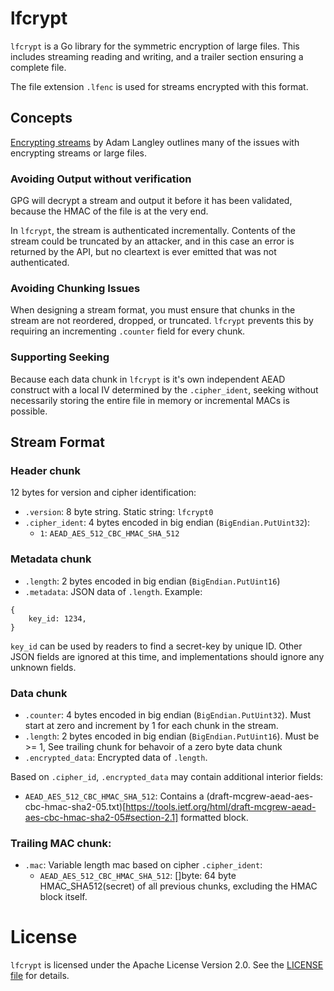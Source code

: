 # lfcrypt

`lfcrypt` is a Go library for the symmetric encryption of large files.  This includes streaming reading and writing, and a trailer section ensuring a complete file.

The file extension `.lfenc` is used for streams encrypted with this format.

## Concepts

[Encrypting streams](https://www.imperialviolet.org/2014/06/27/streamingencryption.html) by Adam Langley outlines many of the issues with encrypting streams or large files.

### Avoiding Output without verification

GPG will decrypt a stream and output it before it has been validated, because the HMAC of the file is at the very end.

In `lfcrypt`, the stream is authenticated incrementally. Contents of the stream could be truncated by an attacker, and in this case an error is returned by the API, but no cleartext is ever emitted that was not authenticated.

### Avoiding Chunking Issues

When designing a stream format, you must ensure that chunks in the stream are not reordered, dropped, or truncated.  `lfcrypt` prevents this by requiring an incrementing `.counter` field for every chunk.

### Supporting Seeking

Because each data chunk in `lfcrypt` is it's own independent AEAD construct with a local IV determined by the `.cipher_ident`, seeking without necessarily storing the entire file in memory or incremental MACs is possible.

## Stream Format

### Header chunk

12 bytes for version and cipher identification:

- `.version`: 8 byte string. Static string: `lfcrypt0`
- `.cipher_ident`: 4 bytes encoded in big endian (`BigEndian.PutUint32`):
    - `1`: `AEAD_AES_512_CBC_HMAC_SHA_512`

### Metadata chunk

- `.length`: 2 bytes encoded in big endian (`BigEndian.PutUint16`)
- `.metadata`: JSON data of `.length`. Example:

```
{
    key_id: 1234,
}
```

`key_id` can be used by readers to find a secret-key by unique ID.  Other JSON fields are ignored at this time,
and implementations should ignore any unknown fields.

### Data chunk

- `.counter`: 4 bytes encoded in big endian (`BigEndian.PutUint32`). Must start at zero and increment by 1 for each chunk in the stream.
- `.length`: 2 bytes encoded in big endian (`BigEndian.PutUint16`). Must be >= 1, See trailing chunk for behavoir of a zero byte data chunk
- `.encrypted_data`:  Encrypted data of `.length`.

Based on `.cipher_id`, `.encrypted_data` may contain additional interior fields:

- `AEAD_AES_512_CBC_HMAC_SHA_512`: Contains a (draft-mcgrew-aead-aes-cbc-hmac-sha2-05.txt)[https://tools.ietf.org/html/draft-mcgrew-aead-aes-cbc-hmac-sha2-05#section-2.1] formatted block.

### Trailing MAC chunk:
- `.mac`: Variable length mac based on cipher `.cipher_ident`:
  - `AEAD_AES_512_CBC_HMAC_SHA_512`: []byte: 64 byte HMAC_SHA512(secret) of all previous chunks, excluding the HMAC block itself.

# License

`lfcrypt` is licensed under the Apache License Version 2.0. See the [LICENSE file](./LICENSE) for details.
